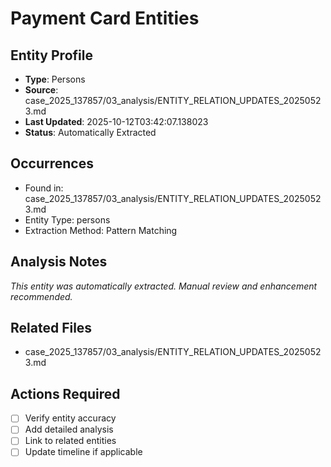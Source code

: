 # Payment Card Entities

## Entity Profile
- **Type**: Persons
- **Source**: case_2025_137857/03_analysis/ENTITY_RELATION_UPDATES_20250523.md
- **Last Updated**: 2025-10-12T03:42:07.138023
- **Status**: Automatically Extracted

## Occurrences
- Found in: case_2025_137857/03_analysis/ENTITY_RELATION_UPDATES_20250523.md
- Entity Type: persons
- Extraction Method: Pattern Matching

## Analysis Notes
*This entity was automatically extracted. Manual review and enhancement recommended.*

## Related Files
- case_2025_137857/03_analysis/ENTITY_RELATION_UPDATES_20250523.md

## Actions Required
- [ ] Verify entity accuracy
- [ ] Add detailed analysis
- [ ] Link to related entities
- [ ] Update timeline if applicable

